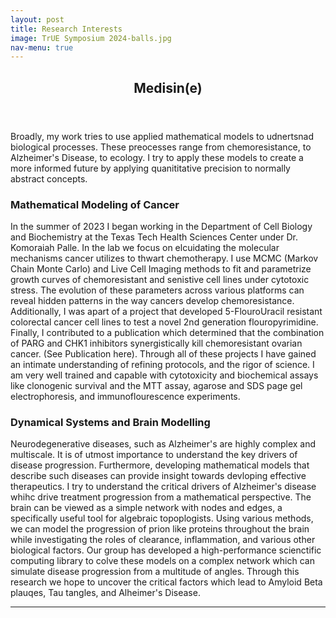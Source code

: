```yaml
---
layout: post
title: Research Interests
image: TrUE Symposium 2024-balls.jpg
nav-menu: true
---
```


<!-- Main -->
<div id="main" class="alt">

<!-- One -->
<section id="one">
	<div class="inner">
		<header class="major">
			<h1>Medisin(e)</h1>
		</header>

<!-- Content -->
<p>Broadly, my work tries to use applied mathematical models to udnertsnad biological processes. These preocesses range from chemoresistance, to Alzheimer's Disease, to ecology. I try to apply these models to create a more informed future by applying quanititative precision to normally abstract concepts. </p>
<div class="row">
	<div class="6u 12u$(small)">
		<h3>Mathematical Modeling of Cancer</h3>
		<p>In the summer of 2023 I began working in the Department of Cell Biology and Biochemistry at the Texas Tech Health Sciences Center under Dr. Komoraiah Palle. In the lab we focus on elcuidating the molecular mechanisms cancer utilizes to thwart chemotherapy. I use MCMC (Markov Chain Monte Carlo) and Live Cell Imaging methods to fit and parametrize growth curves of chemoresistant and senistive cell lines under cytotoxic stress. The evolution of these parameters across various platforms can reveal hidden patterns in the way cancers develop chemoresistance. Additionally, I was apart of a project that developed 5-FlouroUracil resistant colorectal cancer cell lines to test a novel 2nd generation flouropyrimidine. Finally, I contributed to a publication which determined that the combination of PARG and CHK1 inhibitors synergistically kill chemoresistant ovarian cancer. (See Publication here). Through all of these projects I have gained an intimate understanding of refining protocols, and the rigor of science. I am very well trained and capable with cytotoxicity and biochemical assays like clonogenic survival and the MTT assay, agarose and SDS page gel electrophoresis, and immunoflourescence experiments.  </p>
	</div>
	<div class="6u$ 12u$(small)">
		<h3>Dynamical Systems and Brain Modelling</h3>
		<p>Neurodegenerative diseases, such as Alzheimer's are highly complex and multiscale. It is of utmost importance to understand the key drivers of disease progression. Furthermore, developing mathematical models that describe such diseases can provide insight towards devloping effective therapeutics. I try to understand the critical drivers of Alzheimer's disease whihc drive treatment progression from a mathematical perspective. The brain can be viewed as a simple network with nodes and edges, a specifically useful tool for algebraic topoplogists. Using various methods, we can model the progression of prion like proteins throughout the brain while investigating the roles of clearance, inflammation, and various other biological factors. Our group has developed a high-performance scienctific computing library to colve these models on a complex network which can simulate disease progression from a multitude of angles. Through this research we hope to uncover the critical factors which lead to Amyloid Beta plauqes, Tau tangles, and Alheimer's Disease. </p>
	</div>
</div>

<hr class="major" />

</div>
